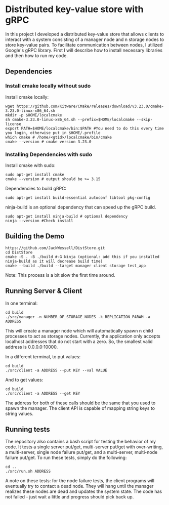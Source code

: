 # Distributed key-value store with gRPC

In this project I developed a distributed key-value store that allows clients to interact with a system consisting of a manager node and n storage nodes to store key-value pairs. To facilitate communication between nodes, I utilized Google's gRPC library. First I will describe how to install necessary libraries and then how to run my code.

## Dependencies
### Install cmake locally without sudo
Install cmake locally:
```shell
wget https://github.com/Kitware/CMake/releases/download/v3.23.0/cmake-3.23.0-linux-x86_64.sh
mkdir -p $HOME/localcmake 
sh cmake-3.23.0-linux-x86_64.sh --prefix=$HOME/localcmake --skip-license 
export PATH=$HOME/localcmake/bin:$PATH #You need to do this every time you login, otherwise put in $HOME/.profile 
which cmake # /home/<gtid>/localcmake/bin/cmake
cmake --version # cmake version 3.23.0
```

### Installing Dependencies with sudo

Install cmake with sudo:
```shell
sudo apt-get install cmake
cmake --version # output should be >= 3.15
```

Dependencies to build gRPC:
```shell
sudo apt-get install build-essential autoconf libtool pkg-config
```

ninja-build is an optional dependency that can speed up the gRPC build.
```shell
sudo apt-get install ninja-build # optional dependency
ninja --version #Check install
```

## Building the Demo
```shell
https://github.com/JackWessell/DistStore.git
cd DistStore
cmake -S . -B ./build #-G Ninja (optional: add this if you installed ninja-build as it will decrease build time)
cmake --build ./build --target manager client storage test_app
```
Note: This process is a bit slow the first time around. 

## Running Server & Client
In one terminal:
```shell
cd build
./src/manager -n NUMBER_OF_STORAGE_NODES -k REPLICATION_PARAM -a ADDRESS
```
This will create a manager node which will automatically spawn n child processes to act as storage nodes. Currently, the application only accepts localhost addresses that do not start with a zero. So, the smallest valid address is 0.0.0.0:10000. 

In a different terminal, to put values:
```shell
cd build
./src/client -a ADDRESS --put KEY --val VALUE
```
And to get values:
```shell
cd build
./src/client -a ADDRESS --get KEY
```
The address for both of these calls should be the same that you used to spawn the manager. The client API is capable of mapping string keys to string values.
## Running tests
The repository also contains a bash script for testing the behavior of my code. It tests a single server put/get, multi-server put/get with over-writing, a multi-server, single node failure put/get, and a multi-server, multi-node failure put/get. To run these tests, simply do the following:
```shell
cd ..
./src/run.sh ADDRESS
```
A note on these tests: for the node failure tests, the client programs will eventually try to contact a dead node. They will hang until the manager realizes these nodes are dead and updates the system state. The code has not failed - just wait a little and progress should pick back up.


